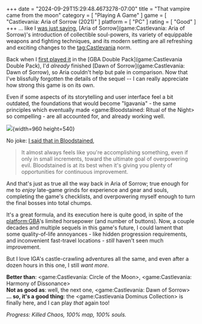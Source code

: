+++
date = "2024-09-29T15:29:48.4673278-07:00"
title = "That vampire came from the moon"
category = [ "Playing A Game" ]
game = [ "Castlevania: Aria of Sorrow (2021)" ]
platform = [ "PC" ]
rating = [ "Good" ]
+++
... like I [was just saying]($SiteBaseURL$2024/09/29/a-whip-blast-from-advances-past/), [Aria of Sorrow](game:Castlevania: Aria of Sorrow)'s introduction of collectible soul-powers, its variety of equippable weapons and fighting techniques, and its modern setting are all refreshing and exciting changes to the <tag:Castlevania> norm.

Back when I [first played it]($SiteBaseURL$2006/05/29/castlevania-aria-of-sorrow-2/) in the [GBA Double Pack](game:Castlevania Double Pack), I'd *already* finished [Dawn of Sorrow](game:Castlevania: Dawn of Sorrow), so Aria couldn't help but pale in comparison.  Now that I've blissfully forgotten the details of the sequel -- I can really appreciate how strong this game is on its own.

Even if some aspects of its storytelling and user interface feel a bit outdated, the foundations that would become "Igavania" - the same principles which eventually made <game:Bloodstained: Ritual of the Night> so compelling - are all accounted for, and already working well.

![]($SiteBaseURL$castlevania-aria-of-sorrow_arikado.jpg){width=960 height=540}

No joke: [I said that in Bloodstained]($SiteBaseURL$2019/06/30/what-is-an-igavania-a-joyful-little-pile-of-secrets/),

> It almost always feels like you're accomplishing something, even if only in small increments, toward the ultimate goal of overpowering evil. Bloodstained is at its best when it's giving you plenty of opportunities for continuous improvement.

And that's just as true all the way back in Aria of Sorrow; true enough for me to *enjoy* late-game grinds for experience and gear and souls, completing the game's checklists, and overpowering myself enough to turn the final bosses into total chumps.

It's a great formula, and its execution here is quite good, in spite of the <platform:GBA>'s limited horsepower (and number of buttons).  Now, a couple decades and multiple sequels in this game's future, I could lament that some quality-of-life annoyances - like hidden progression requirements, and inconvenient fast-travel locations - *still* haven't seen much improvement.

But I love IGA's castle-crawling adventures all the same, and even after a dozen hours in this one, I still *want more*.

**Better than**: <game:Castlevania: Circle of the Moon>, <game:Castlevania: Harmony of Dissonance>  
**Not as good as**: well, the next one, <game:Castlevania: Dawn of Sorrow>  
**... so, it's a good thing**: the <game:Castlevania Dominus Collection> is finally here, and I can play *that* again too!

*Progress: Killed Chaos, 100% map, 100% souls.*

